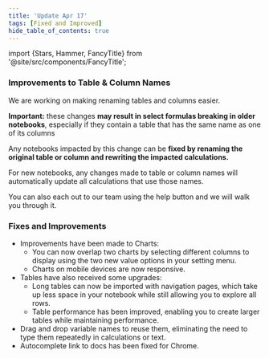 ```yaml
---
title: 'Update Apr 17'
tags: [Fixed and Improved]
hide_table_of_contents: true
---
```


import {Stars, Hammer, FancyTitle} from '@site/src/components/FancyTitle';

### Improvements to Table & Column Names

We are working on making renaming tables and columns easier.

**Important:** these changes **may result in select formulas breaking in older notebooks**, especially if they contain a table that has the same name as one of its columns

Any notebooks impacted by this change can be **fixed by renaming the original table or column and rewriting the impacted calculations.**

For new notebooks, any changes made to table or column names will automatically update all calculations that use those names.

You can also each out to our team using the help button and we will walk you through it.

### <FancyTitle icon={Hammer}>Fixes and Improvements</FancyTitle>

- Improvements have been made to Charts:
  - You can now overlap two charts by selecting different columns to display using the two new value options in your setting menu.
  - Charts on mobile devices are now responsive.
- Tables have also received some upgrades:
  - Long tables can now be imported with navigation pages, which take up less space in your notebook while still allowing you to explore all rows.
  - Table performance has been improved, enabling you to create larger tables while maintaining performance.
- Drag and drop variable names to reuse them, eliminating the need to type them repeatedly in calculations or text.
- Autocomplete link to docs has been fixed for Chrome.
